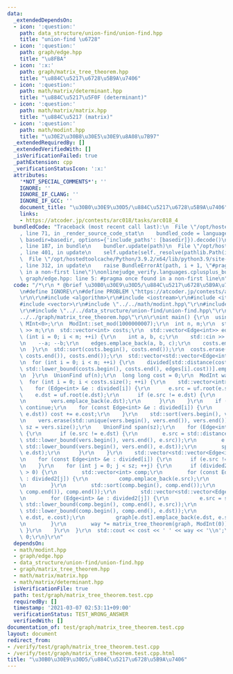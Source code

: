 ```yaml
---
data:
  _extendedDependsOn:
  - icon: ':question:'
    path: data_structure/union-find/union-find.hpp
    title: "union-find \u6728"
  - icon: ':question:'
    path: graph/edge.hpp
    title: "\u8FBA"
  - icon: ':x:'
    path: graph/matrix_tree_theorem.hpp
    title: "\u884C\u5217\u6728\u5B9A\u7406"
  - icon: ':question:'
    path: math/matrix/determinant.hpp
    title: "\u884C\u5217\u5F0F (determinant)"
  - icon: ':question:'
    path: math/matrix/matrix.hpp
    title: "\u884C\u5217 (matrix)"
  - icon: ':question:'
    path: math/modint.hpp
    title: "\u30E2\u30B8\u30E5\u30E9\u8A08\u7B97"
  _extendedRequiredBy: []
  _extendedVerifiedWith: []
  _isVerificationFailed: true
  _pathExtension: cpp
  _verificationStatusIcon: ':x:'
  attributes:
    '*NOT_SPECIAL_COMMENTS*': ''
    IGNORE: ''
    IGNORE_IF_CLANG: ''
    IGNORE_IF_GCC: ''
    document_title: "\u30B0\u30E9\u30D5/\u884C\u5217\u6728\u5B9A\u7406"
    links:
    - https://atcoder.jp/contests/arc018/tasks/arc018_4
  bundledCode: "Traceback (most recent call last):\n  File \"/opt/hostedtoolcache/Python/3.9.2/x64/lib/python3.9/site-packages/onlinejudge_verify/documentation/build.py\"\
    , line 71, in _render_source_code_stat\n    bundled_code = language.bundle(stat.path,\
    \ basedir=basedir, options={'include_paths': [basedir]}).decode()\n  File \"/opt/hostedtoolcache/Python/3.9.2/x64/lib/python3.9/site-packages/onlinejudge_verify/languages/cplusplus.py\"\
    , line 187, in bundle\n    bundler.update(path)\n  File \"/opt/hostedtoolcache/Python/3.9.2/x64/lib/python3.9/site-packages/onlinejudge_verify/languages/cplusplus_bundle.py\"\
    , line 401, in update\n    self.update(self._resolve(pathlib.Path(included), included_from=path))\n\
    \  File \"/opt/hostedtoolcache/Python/3.9.2/x64/lib/python3.9/site-packages/onlinejudge_verify/languages/cplusplus_bundle.py\"\
    , line 312, in update\n    raise BundleErrorAt(path, i + 1, \"#pragma once found\
    \ in a non-first line\")\nonlinejudge_verify.languages.cplusplus_bundle.BundleErrorAt:\
    \ graph/edge.hpp: line 5: #pragma once found in a non-first line\n"
  code: "/*\r\n * @brief \u30B0\u30E9\u30D5/\u884C\u5217\u6728\u5B9A\u7406\r\n */\r\
    \n#define IGNORE\r\n#define PROBLEM \"https://atcoder.jp/contests/arc018/tasks/arc018_4\"\
    \r\n\r\n#include <algorithm>\r\n#include <iostream>\r\n#include <iterator>\r\n\
    #include <vector>\r\n#include \"../../math/modint.hpp\"\r\n#include \"../../graph/edge.hpp\"\
    \r\n#include \"../../data_structure/union-find/union-find.hpp\"\r\n#include \"\
    ../../graph/matrix_tree_theorem.hpp\"\r\n\r\nint main() {\r\n  using ModInt =\
    \ MInt<0>;\r\n  ModInt::set_mod(1000000007);\r\n  int n, m;\r\n  std::cin >> n\
    \ >> m;\r\n  std::vector<int> costs;\r\n  std::vector<Edge<int>> edges;\r\n  for\
    \ (int i = 0; i < m; ++i) {\r\n    int a, b, c;\r\n    std::cin >> a >> b >> c;\r\
    \n    --a; --b;\r\n    edges.emplace_back(a, b, c);\r\n    costs.emplace_back(c);\r\
    \n  }\r\n  std::sort(costs.begin(), costs.end());\r\n  costs.erase(std::unique(costs.begin(),\
    \ costs.end()), costs.end());\r\n  std::vector<std::vector<Edge<int>>> divided(costs.size());\r\
    \n  for (int i = 0; i < m; ++i) {\r\n    divided[std::distance(costs.begin(),\
    \ std::lower_bound(costs.begin(), costs.end(), edges[i].cost))].emplace_back(edges[i]);\r\
    \n  }\r\n  UnionFind uf(n);\r\n  long long cost = 0;\r\n  ModInt way = 1;\r\n\
    \  for (int i = 0; i < costs.size(); ++i) {\r\n    std::vector<int> vers;\r\n\
    \    for (Edge<int> &e : divided[i]) {\r\n      e.src = uf.root(e.src);\r\n  \
    \    e.dst = uf.root(e.dst);\r\n      if (e.src != e.dst) {\r\n        vers.emplace_back(e.src);\r\
    \n        vers.emplace_back(e.dst);\r\n      }\r\n    }\r\n    if (vers.empty())\
    \ continue;\r\n    for (const Edge<int> &e : divided[i]) {\r\n      if (uf.unite(e.src,\
    \ e.dst)) cost += e.cost;\r\n    }\r\n    std::sort(vers.begin(), vers.end());\r\
    \n    vers.erase(std::unique(vers.begin(), vers.end()), vers.end());\r\n    int\
    \ sz = vers.size();\r\n    UnionFind span(sz);\r\n    for (Edge<int> &e : divided[i])\
    \ {\r\n      if (e.src != e.dst) {\r\n        e.src = std::distance(vers.begin(),\
    \ std::lower_bound(vers.begin(), vers.end(), e.src));\r\n        e.dst = std::distance(vers.begin(),\
    \ std::lower_bound(vers.begin(), vers.end(), e.dst));\r\n        span.unite(e.src,\
    \ e.dst);\r\n      }\r\n    }\r\n    std::vector<std::vector<Edge<int>>> divided2(sz);\r\
    \n    for (const Edge<int> &e : divided[i]) {\r\n      if (e.src != e.dst) divided2[span.root(e.src)].emplace_back(e);\r\
    \n    }\r\n    for (int j = 0; j < sz; ++j) {\r\n      if (divided2[j].size()\
    \ > 0) {\r\n        std::vector<int> comp;\r\n        for (const Edge<int> &e\
    \ : divided2[j]) {\r\n          comp.emplace_back(e.src);\r\n          comp.emplace_back(e.dst);\r\
    \n        }\r\n        std::sort(comp.begin(), comp.end());\r\n        comp.erase(std::unique(comp.begin(),\
    \ comp.end()), comp.end());\r\n        std::vector<std::vector<Edge<int>>> graph(comp.size());\r\
    \n        for (Edge<int> &e : divided2[j]) {\r\n          e.src = std::distance(comp.begin(),\
    \ std::lower_bound(comp.begin(), comp.end(), e.src));\r\n          e.dst = std::distance(comp.begin(),\
    \ std::lower_bound(comp.begin(), comp.end(), e.dst));\r\n          graph[e.src].emplace_back(e.src,\
    \ e.dst, e.cost);\r\n          graph[e.dst].emplace_back(e.dst, e.src, e.cost);\r\
    \n        }\r\n        way *= matrix_tree_theorem(graph, ModInt(0));\r\n     \
    \ }\r\n    }\r\n  }\r\n  std::cout << cost << ' ' << way << '\\n';\r\n  return\
    \ 0;\r\n}\r\n"
  dependsOn:
  - math/modint.hpp
  - graph/edge.hpp
  - data_structure/union-find/union-find.hpp
  - graph/matrix_tree_theorem.hpp
  - math/matrix/matrix.hpp
  - math/matrix/determinant.hpp
  isVerificationFile: true
  path: test/graph/matrix_tree_theorem.test.cpp
  requiredBy: []
  timestamp: '2021-03-07 02:53:11+09:00'
  verificationStatus: TEST_WRONG_ANSWER
  verifiedWith: []
documentation_of: test/graph/matrix_tree_theorem.test.cpp
layout: document
redirect_from:
- /verify/test/graph/matrix_tree_theorem.test.cpp
- /verify/test/graph/matrix_tree_theorem.test.cpp.html
title: "\u30B0\u30E9\u30D5/\u884C\u5217\u6728\u5B9A\u7406"
---
```

